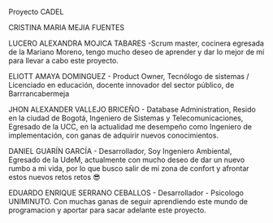 ﻿Proyecto CADEL

CRISTINA MARIA MEJIA FUENTES

LUCERO ALEXANDRA MOJICA TABARES -Scrum master, cocinera egresada de la Mariano Moreno, tengo mucho deseo de aprender y dar lo mejor de mí para llevar a cabo este proyecto.

ELIOTT AMAYA DOMINGUEZ - Product Owner, Tecnólogo de sistemas / Licenciado en educación, docente innovador del sector público, de Barrrancabermeja

JHON ALEXANDER VALLEJO BRICEÑO - Database Administration, Resido en la ciudad de Bogotá, Ingeniero de Sistemas y Telecomunicaciones, Egresado de la UCC, en la actualidad me desempeño como Ingeniero de implementación, con ganas de adquirir nuevos conocimientos.

DANIEL GUARÍN GARCÍA - Desarrollador, Soy Ingeniero Ambiental, Egresado de la UdeM, actualmente con mucho deseo de dar un nuevo rumbo a mi vida, por lo que busco salir de mi zona de confort y afrontar estos nuevos retos retos 😎

EDUARDO ENRIQUE SERRANO CEBALLOS - Desarrollador - Psicologo UNIMINUTO. Con muchas ganas de seguir aprendiendo este mundo de programacion y aportar para sacar adelante este proyecto. 
